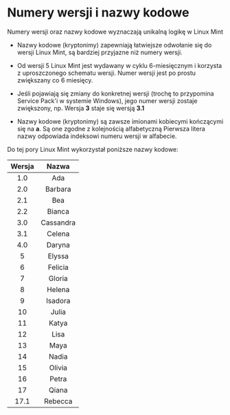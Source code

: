 # Numery wersji i nazwy kodowe
Numery wersji oraz nazwy kodowe wyznaczają unikalną logikę w Linux Mint
* Nazwy kodowe (kryptonimy) zapewniają łatwiejsze odwołanie się do wersji Linux Mint, są bardziej przyjazne niż numery wersji.

* Od wersji 5 Linux Mint jest wydawany w cyklu 6-miesięcznym i korzysta z uproszczonego schematu wersji. Numer wersji jest po prostu zwiększany co 6 miesięcy.

* Jeśli pojawiają się zmiany do konkretnej wersji (trochę to przypomina Service Pack'i w systemie Windows), jego numer wersji zostaje zwiększony, np. Wersja **3** staje się wersją **3.1**

* Nazwy kodowe (kryptonimy) są zawsze imionami kobiecymi kończącymi się na **a**. Są one zgodne z kolejnością alfabetyczną  Pierwsza litera nazwy odpowiada indeksowi numeru wersji w alfabecie.

Do tej pory Linux Mint wykorzystał poniższe nazwy kodowe:

| Wersja | Nazwa |
|:------:|:-----:|
|1.0     |Ada    |
|2.0|Barbara|
|2.1|Bea|
|2.2|Bianca|
|3.0|Cassandra|
|3.1|Celena|
|4.0|Daryna|
|5|Elyssa|
|6|Felicia|
|7|Gloria|
|8|Helena|
|9|Isadora|
|10|Julia|
|11|Katya|
|12|Lisa|
|13|Maya|
|14|Nadia|
|15|Olivia|
|16|Petra|
|17|Qiana|
|17.1|Rebecca|

